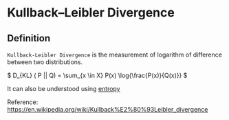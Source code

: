 # Kullback–Leibler Divergence

## Definition

`Kullback-Leibler Divergence` is the measurement of logarithm of difference between two distributions.

$
D_{KL} ( P || Q) = \sum_{x \in X} P(x) \log{\frac{P(x)}{Q(x)}}
$

It can also be understood using [entropy](https://en.wikipedia.org/wiki/Entropy_(information_theory))

Reference: https://en.wikipedia.org/wiki/Kullback%E2%80%93Leibler_divergence